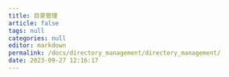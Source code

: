 ```yaml
---
title: 目录管理
article: false
tags: null
categories: null
editor: markdown
permalink: /docs/directory_management/directory_management/
date: 2023-09-27 12:16:17
---
```

